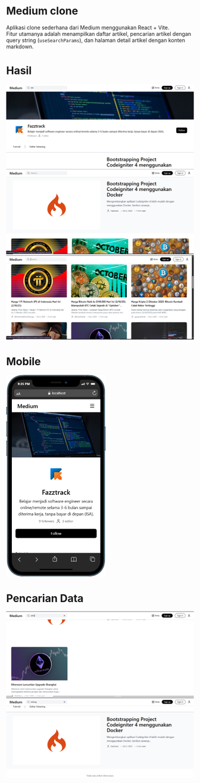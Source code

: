 # Medium clone

Aplikasi clone sederhana dari Medium menggunakan React + Vite.  
Fitur utamanya adalah menampilkan daftar artikel, pencarian artikel dengan query string (`useSearchParams`), dan halaman detail artikel dengan konten markdown.

# Hasil
![hasil](/public/hasil.png)
![hasil](/public/hasil2.png)
![hasil](/public/hasil3.png)

# Mobile
![hasil](/public/responsive.png)

# Pencarian Data
![pencarian](/public/pencarian%20berhasil.png)
![pencarian](/public/datatidakada.png)
